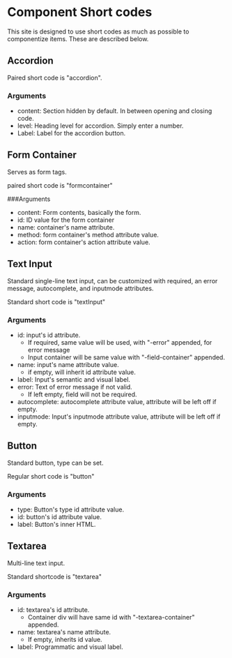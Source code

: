 # Component Short codes

This site is designed to use short codes as much as possible to componentize items. These are described below.

## Accordion

Paired short code is "accordion".

### Arguments
- content: Section hidden by default. In between opening and closing code.
- level: Heading level for accordion. Simply enter a number.
- Label: Label for the accordion button.

## Form Container

Serves as form tags.

paired short code is "formcontainer"

###Arguments

- content: Form contents, basically the form.
- id: ID value for the form container
- name: container's name attribute.
- method: form container's method attribute value.
- action: form container's action attribute value.

## Text Input

Standard single-line text input, can be customized with required, an error message, autocomplete, and inputmode attributes.

Standard short code is "textInput"

### Arguments

- id: input's id attribute.
    - If required, same value will be used, with "-error" appended, for error message
    - Input container will be same value with "-field-container" appended.
- name: input's name attribute value.
    - if empty, will inherit id attribute value.
- label: Input's semantic and visual label.
- error: Text of error message if not valid.
    - If left empty, field will not be required.
- autocomplete: autocomplete attribute value, attribute will be left off if empty.
- inputmode: Input's inputmode attribute value, attribute will be left off if empty.

## Button

Standard button, type can be set.

Regular short code is "button"

### Arguments

- type: Button's type id attribute value.
- id: button's id attribute value.
- label: Button's inner HTML.

## Textarea

Multi-line text input.

Standard shortcode is "textarea"

### Arguments

- id: textarea's id attribute.
    - Container div will have same id with "-textarea-container" appended.
- name: textarea's name attribute.
    - If empty, inherits id value.
- label: Programmatic and visual label.